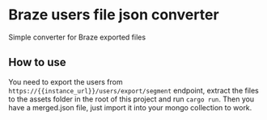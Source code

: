 # Braze users file json converter


Simple converter for Braze exported files

## How to use
You need to export the users from `https://{{instance_url}}/users/export/segment` endpoint, extract the files to the assets folder in the root of this project and run `cargo run`.
Then you have a merged.json file, just import it into your mongo collection to work.